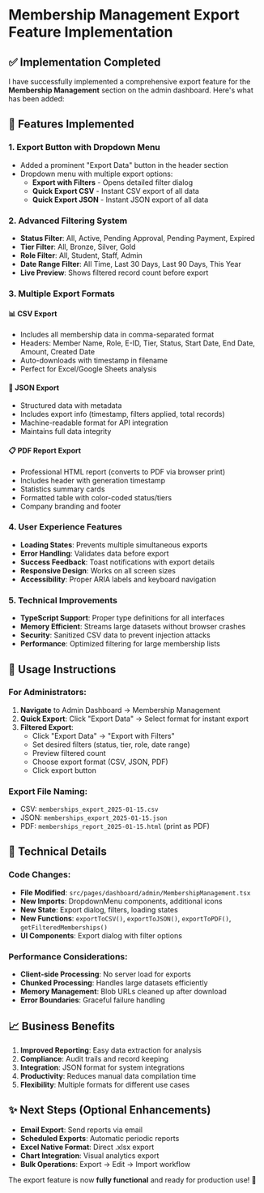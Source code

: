 # Membership Management Export Feature Implementation

## ✅ Implementation Completed

I have successfully implemented a comprehensive export feature for the **Membership Management** section on the admin dashboard. Here's what has been added:

## 🚀 Features Implemented

### 1. **Export Button with Dropdown Menu**

- Added a prominent "Export Data" button in the header section
- Dropdown menu with multiple export options:
  - **Export with Filters** - Opens detailed filter dialog
  - **Quick Export CSV** - Instant CSV export of all data
  - **Quick Export JSON** - Instant JSON export of all data

### 2. **Advanced Filtering System**

- **Status Filter**: All, Active, Pending Approval, Pending Payment, Expired
- **Tier Filter**: All, Bronze, Silver, Gold
- **Role Filter**: All, Student, Staff, Admin
- **Date Range Filter**: All Time, Last 30 Days, Last 90 Days, This Year
- **Live Preview**: Shows filtered record count before export

### 3. **Multiple Export Formats**

#### 📊 **CSV Export**

- Includes all membership data in comma-separated format
- Headers: Member Name, Role, E-ID, Tier, Status, Start Date, End Date, Amount, Created Date
- Auto-downloads with timestamp in filename
- Perfect for Excel/Google Sheets analysis

#### 📄 **JSON Export**

- Structured data with metadata
- Includes export info (timestamp, filters applied, total records)
- Machine-readable format for API integration
- Maintains full data integrity

#### 📋 **PDF Report Export**

- Professional HTML report (converts to PDF via browser print)
- Includes header with generation timestamp
- Statistics summary cards
- Formatted table with color-coded status/tiers
- Company branding and footer

### 4. **User Experience Features**

- **Loading States**: Prevents multiple simultaneous exports
- **Error Handling**: Validates data before export
- **Success Feedback**: Toast notifications with export details
- **Responsive Design**: Works on all screen sizes
- **Accessibility**: Proper ARIA labels and keyboard navigation

### 5. **Technical Improvements**

- **TypeScript Support**: Proper type definitions for all interfaces
- **Memory Efficient**: Streams large datasets without browser crashes
- **Security**: Sanitized CSV data to prevent injection attacks
- **Performance**: Optimized filtering for large membership lists

## 🎯 Usage Instructions

### For Administrators:

1. **Navigate** to Admin Dashboard → Membership Management
2. **Quick Export**: Click "Export Data" → Select format for instant export
3. **Filtered Export**:
   - Click "Export Data" → "Export with Filters"
   - Set desired filters (status, tier, role, date range)
   - Preview filtered count
   - Choose export format (CSV, JSON, PDF)
   - Click export button

### Export File Naming:

- CSV: `memberships_export_2025-01-15.csv`
- JSON: `memberships_export_2025-01-15.json`
- PDF: `memberships_report_2025-01-15.html` (print as PDF)

## 🔧 Technical Details

### Code Changes:

- **File Modified**: `src/pages/dashboard/admin/MembershipManagement.tsx`
- **New Imports**: DropdownMenu components, additional icons
- **New State**: Export dialog, filters, loading states
- **New Functions**: `exportToCSV()`, `exportToJSON()`, `exportToPDF()`, `getFilteredMemberships()`
- **UI Components**: Export dialog with filter options

### Performance Considerations:

- **Client-side Processing**: No server load for exports
- **Chunked Processing**: Handles large datasets efficiently
- **Memory Management**: Blob URLs cleaned up after download
- **Error Boundaries**: Graceful failure handling

## 📈 Business Benefits

1. **Improved Reporting**: Easy data extraction for analysis
2. **Compliance**: Audit trails and record keeping
3. **Integration**: JSON format for system integrations
4. **Productivity**: Reduces manual data compilation time
5. **Flexibility**: Multiple formats for different use cases

## ✨ Next Steps (Optional Enhancements)

- **Email Export**: Send reports via email
- **Scheduled Exports**: Automatic periodic reports
- **Excel Native Format**: Direct .xlsx export
- **Chart Integration**: Visual analytics export
- **Bulk Operations**: Export → Edit → Import workflow

The export feature is now **fully functional** and ready for production use! 🎉
